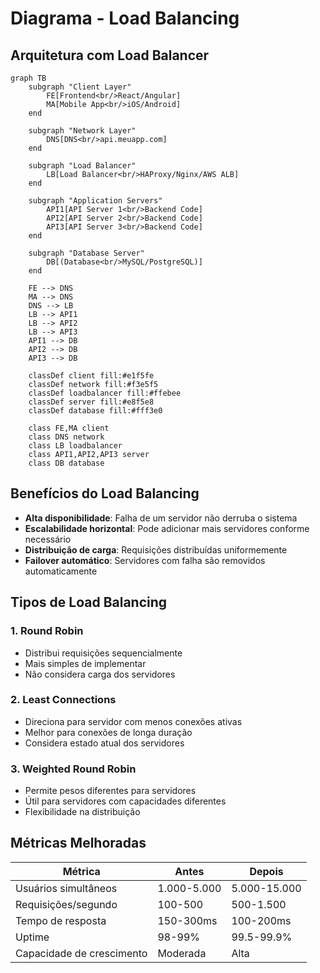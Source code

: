 # Diagrama - Load Balancing

## Arquitetura com Load Balancer

```mermaid
graph TB
    subgraph "Client Layer"
        FE[Frontend<br/>React/Angular]
        MA[Mobile App<br/>iOS/Android]
    end
    
    subgraph "Network Layer"
        DNS[DNS<br/>api.meuapp.com]
    end
    
    subgraph "Load Balancer"
        LB[Load Balancer<br/>HAProxy/Nginx/AWS ALB]
    end
    
    subgraph "Application Servers"
        API1[API Server 1<br/>Backend Code]
        API2[API Server 2<br/>Backend Code]
        API3[API Server 3<br/>Backend Code]
    end
    
    subgraph "Database Server"
        DB[(Database<br/>MySQL/PostgreSQL)]
    end
    
    FE --> DNS
    MA --> DNS
    DNS --> LB
    LB --> API1
    LB --> API2
    LB --> API3
    API1 --> DB
    API2 --> DB
    API3 --> DB
    
    classDef client fill:#e1f5fe
    classDef network fill:#f3e5f5
    classDef loadbalancer fill:#ffebee
    classDef server fill:#e8f5e8
    classDef database fill:#fff3e0
    
    class FE,MA client
    class DNS network
    class LB loadbalancer
    class API1,API2,API3 server
    class DB database
```

## Benefícios do Load Balancing

- **Alta disponibilidade**: Falha de um servidor não derruba o sistema
- **Escalabilidade horizontal**: Pode adicionar mais servidores conforme necessário
- **Distribuição de carga**: Requisições distribuídas uniformemente
- **Failover automático**: Servidores com falha são removidos automaticamente

## Tipos de Load Balancing

### 1. Round Robin
- Distribui requisições sequencialmente
- Mais simples de implementar
- Não considera carga dos servidores

### 2. Least Connections
- Direciona para servidor com menos conexões ativas
- Melhor para conexões de longa duração
- Considera estado atual dos servidores

### 3. Weighted Round Robin
- Permite pesos diferentes para servidores
- Útil para servidores com capacidades diferentes
- Flexibilidade na distribuição

## Métricas Melhoradas

| Métrica | Antes | Depois |
|---------|-------|--------|
| Usuários simultâneos | 1.000-5.000 | 5.000-15.000 |
| Requisições/segundo | 100-500 | 500-1.500 |
| Tempo de resposta | 150-300ms | 100-200ms |
| Uptime | 98-99% | 99.5-99.9% |
| Capacidade de crescimento | Moderada | Alta |
